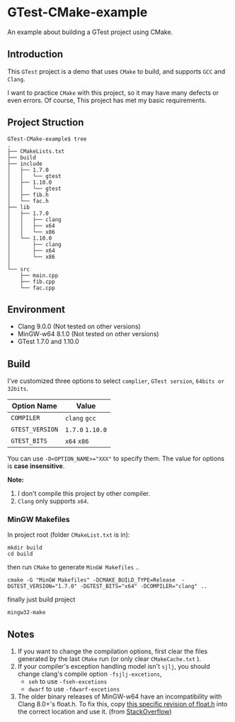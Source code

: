 # GTest-CMake-example

An example about building a GTest project using CMake.

## Introduction

This `GTest` project is a demo that uses `CMake` to build, and supports `GCC` and `Clang`.

I want to practice `CMake` with this project, so it may have many defects or even errors. Of course, This project has met my basic requirements.

## Project Struction

```
GTest-CMake-example$ tree
.
├── CMakeLists.txt
├── build
├── include
│   ├── 1.7.0
│   │   └── gtest
│   ├── 1.10.0
│   │   └── gtest
│   ├── fib.h
│   └── fac.h
├── lib
│   ├── 1.7.0
│   │   ├── clang
│   │   ├── x64
│   │   └── x86
│   └── 1.10.0
│       ├── clang
│       ├── x64
│       └── x86
│   
└── src
    ├── main.cpp
    ├── fib.cpp
    └── fac.cpp
```

## Environment

- Clang 9.0.0 (Not tested on other versions)
- MinGW-w64 8.1.0 (Not tested on other versions)
- GTest 1.7.0 and 1.10.0

## Build

I've customized three options to select `complier`, `GTest sersion`, `64bits or 32bits`.

| Option Name  | Value  |
|    ----      | ----   |
| `COMPILER`   |   `clang` `gcc`|
| `GTEST_VERSION`   |   `1.7.0` `1.10.0`|
| `GTEST_BITS`   |   `x64` `x86`|

You can use `-D<OPTION_NAME>="XXX"` to specify them. The value for options is **case insensitive**.

**Note:** 
1. I don't compile this project by other compiler.
2. `Clang` only supports `x64`.

### MinGW Makefiles

In project root (folder `CMakeList.txt` is in):

```
mkdir build
cd build
```

then run `CMake` to generate `MinGW Makefiles` ..

```
cmake -G "MinGW Makefiles" -DCMAKE_BUILD_TYPE=Release  -DGTEST_VERSION="1.7.0" -DGTEST_BITS="x64" -DCOMPILER="clang" ..
```

finally just build project

```
mingw32-make
```

## Notes

1. If you want to change the compilation options, first clear the files generated by the last `CMake` run (or only clear `CMakeCache.txt` ). 
2. If your compiler's exception handling model isn't `sjlj`, you should change clang's compile option `-fsjlj-excetions`,
    - `seh` to use `-fseh-excetions`
    - `dwarf` to use `-fdwarf-excetions`
3. The older binary releases of MinGW-w64 have an incompatibility with Clang 8.0+'s float.h. To fix this, copy [this specific revision of float.h](https://github.com/mirror/mingw-w64/raw/82b169c5734a6198d3b4c51a48f82e7b7104f143/mingw-w64-headers/crt/float.h) into the correct location and use it. (from [StackOverflow](https://stackoverflow.com/questions/57166340/how-do-i-compile-code-using-clang-with-the-mingw-c-c-library-particular-issu))